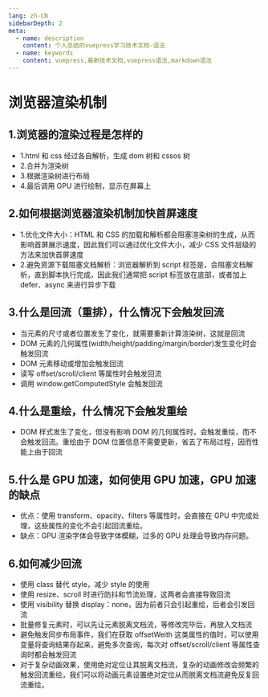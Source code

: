 ```yaml
---
lang: zh-CN
sidebarDepth: 2
meta:
  - name: description
    content: 个人总结的vuepress学习技术文档-语法
  - name: keywords
    content: vuepress,最新技术文档,vuepress语法,markdown语法
---
```


# 浏览器渲染机制

## 1.浏览器的渲染过程是怎样的

- 1.html 和 css 经过各自解析，生成 dom 树和 cssos 树
- 2.合并为渲染树
- 3.根据渲染树进行布局
- 4.最后调用 GPU 进行绘制，显示在屏幕上

## 2.如何根据浏览器渲染机制加快首屏速度

- 1.优化文件大小：HTML 和 CSS 的加载和解析都会阻塞渲染树的生成，从而影响首屏展示速度，因此我们可以通过优化文件大小，减少 CSS 文件层级的方法来加快首屏速度
- 2.避免资源下载阻塞文档解析：浏览器解析到 script 标签是，会阻塞文档解析，直到脚本执行完成，因此我们通常把 script 标签放在底部，或者加上 defer、async 来进行异步下载

## 3.什么是回流（重排），什么情况下会触发回流

- 当元素的尺寸或者位置发生了变化，就需要重新计算渲染树，这就是回流
- DOM 元素的几何属性(width/height/padding/margin/border)发生变化时会触发回流
- DOM 元素移动或增加会触发回流
- 读写 offset/scroll/client 等属性时会触发回流
- 调用 window.getComputedStyle 会触发回流

## 4.什么是重绘，什么情况下会触发重绘

- DOM 样式发生了变化，但没有影响 DOM 的几何属性时，会触发重绘，而不会触发回流。重绘由于 DOM 位置信息不需要更新，省去了布局过程，因而性能上由于回流

## 5.什么是 GPU 加速，如何使用 GPU 加速，GPU 加速的缺点

- 优点：使用 transform、opacity、filters 等属性时，会直接在 GPU 中完成处理，这些属性的变化不会引起回流重绘。
- 缺点：GPU 渲染字体会导致字体模糊，过多的 GPU 处理会导致内存问题。

## 6.如何减少回流

- 使用 class 替代 style，减少 style 的使用
- 使用 resize、scroll 时进行防抖和节流处理，这两者会直接导致回流
- 使用 visibility 替换 display：none，因为前者只会引起重绘，后者会引发回流
- 批量修复元素时，可以先让元素脱离文档流，等修改完毕后，再放入文档流
- 避免触发同步布局事件，我们在获取 offsetWeith 这类属性的值时，可以使用变量将查询结果存起来，避免多次查询，每次对 offset/scroll/client 等属性查询时都会触发回流
- 对于复杂动画效果，使用绝对定位让其脱离文档流，复杂的动画修改会频繁的触发回流重绘，我们可以将动画元素设置绝对定位从而脱离文档流避免反复回流重绘。
